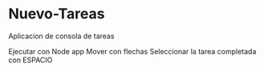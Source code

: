# Nuevo-Tareas
Aplicacion de consola de tareas

Ejecutar con Node app
Mover con flechas
Seleccionar la tarea completada con ESPACIO
